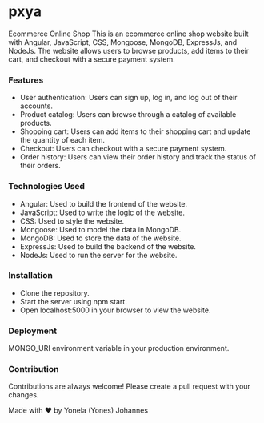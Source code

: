 # pxya

Ecommerce Online Shop
This is an ecommerce online shop website built with Angular, JavaScript, CSS, Mongoose, MongoDB, ExpressJs, and NodeJs. The website allows users to browse products, add items to their cart, and checkout with a secure payment system.

<h3>Features</h3>
<ul>
  <li>
    User authentication: Users can sign up, log in, and log out of their accounts.
  </li>
    <li>
      Product catalog: Users can browse through a catalog of available products.
  </li>
    <li>
      Shopping cart: Users can add items to their shopping cart and update the quantity of each item.
  </li>
    <li>
      Checkout: Users can checkout with a secure payment system.
  </li>
   <li>
    Order history: Users can view their order history and track the status of their orders.
  </li> 
</ul>

<h3>Technologies Used</h3>
<ul>
  <li>Angular: Used to build the frontend of the website.</li>
  <li>JavaScript: Used to write the logic of the website.</li>
  <li>CSS: Used to style the website.</li>
  <li>Mongoose: Used to model the data in MongoDB.</li>
  <li>MongoDB: Used to store the data of the website.</li>
  <li>ExpressJs: Used to build the backend of the website.</li>
  <li>NodeJs: Used to run the server for the website.</li>
</ul>

<h3>Installation</h3>
<ul>
  <li>Clone the repository.</li>
  <liInstall the dependencies using npm install.></li>
  <li>Start the server using npm start.</li>
  <li>Open localhost:5000 in your browser to view the website.</li>
</ul>

<h3>Deployment</h3>
<p>MONGO_URI environment variable in your production environment.</p>

<h3>Contribution</h3>
<p>Contributions are always welcome! Please create a pull request with your changes.</p>


Made with ❤️ by Yonela (Yones) Johannes





